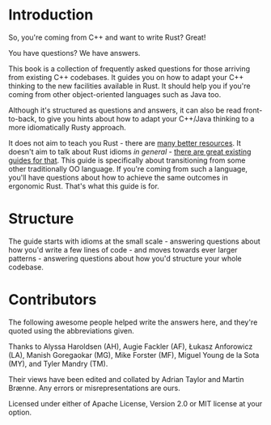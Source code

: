 # Introduction

So, you're coming from C++ and want to write Rust? Great!

You have questions? We have answers.

This book is a collection of frequently asked questions for those arriving from existing C++ codebases. It guides you on how to adapt your C++ thinking to the new facilities available in Rust. It should help you if you're coming from other object-oriented languages such as Java too.

Although it's structured as questions and answers, it can also be read front-to-back, to give you hints about how to adapt your C++/Java thinking to a more idiomatically Rusty approach.

It does not aim to teach you Rust - there are [many better resources](https://www.rust-lang.org/learn). It doesn't aim to talk about Rust idioms _in general_ - [there are great existing guides for that](https://rust-unofficial.github.io/patterns/idioms/index.html). This guide is specifically about transitioning from some other traditionally OO language. If you're coming from such a language, you'll have questions about how to achieve the same outcomes in ergonomic Rust. That's what this guide is for.

# Structure

The guide starts with idioms at the small scale - answering questions about how you'd write a few lines of code - and moves towards ever larger patterns - answering questions about how you'd structure your whole codebase.

# Contributors

The following awesome people helped write the answers here, and they're quoted using the abbreviations given.

Thanks to Alyssa Haroldsen (AH), Augie Fackler (AF), Łukasz Anforowicz (LA), Manish Goregaokar (MG), Mike Forster (MF), Miguel Young de la Sota (MY), and Tyler Mandry (TM).

Their views have been edited and collated by Adrian Taylor and Martin Brænne. Any errors or misrepresentations are ours.

Licensed under either of Apache License, Version 2.0 or MIT license at your option.
